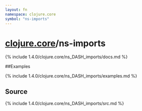 ```yaml
---
layout: fn
namespace: clojure.core
symbol: "ns-imports"
---
```


# [clojure.core](../)/ns-imports

{% include 1.4.0/clojure.core/ns_DASH_imports/docs.md %}

##Examples

{% include 1.4.0/clojure.core/ns_DASH_imports/examples.md %}
## Source
{% include 1.4.0/clojure.core/ns_DASH_imports/src.md %}

